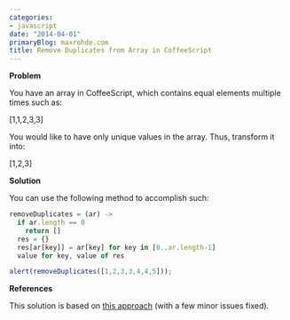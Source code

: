 ```yaml
---
categories:
- javascript
date: "2014-04-01"
primaryBlog: maxrohde.com
title: Remove Duplicates from Array in CoffeeScript
---
```


**Problem**

You have an array in CoffeeScript, which contains equal elements multiple times such as:

\[1,1,2,3,3\]

You would like to have only unique values in the array. Thus, transform it into:

\[1,2,3\]

**Solution**

You can use the following method to accomplish such:

```javascript
removeDuplicates = (ar) ->
  if ar.length == 0
    return []
  res = {}
  res[ar[key]] = ar[key] for key in [0..ar.length-1]
  value for key, value of res

alert(removeDuplicates([1,2,3,3,4,4,5]));
```

**References**

This solution is based on [this approach](http://coffeescriptcookbook.com/chapters/arrays/removing-duplicate-elements-from-arrays) (with a few minor issues fixed).